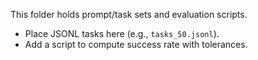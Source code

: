 This folder holds prompt/task sets and evaluation scripts.

- Place JSONL tasks here (e.g., `tasks_50.jsonl`).
- Add a script to compute success rate with tolerances.
